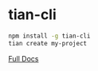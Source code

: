 # tian-cli

``` sh
npm install -g tian-cli
tian create my-project
```

[Full Docs](https://cli.vuejs.org/)


